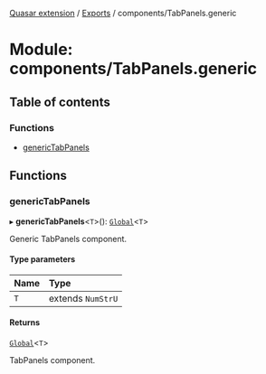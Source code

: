[Quasar extension](../index.md) / [Exports](../modules.md) / components/TabPanels.generic

# Module: components/TabPanels.generic

## Table of contents

### Functions

- [genericTabPanels](components_TabPanels_generic.md#generictabpanels)

## Functions

### genericTabPanels

▸ **genericTabPanels**<`T`\>(): [`Global`](../interfaces/components_TabPanels_extras.TabPanels.Global.md)<`T`\>

Generic TabPanels component.

#### Type parameters

| Name | Type |
| :------ | :------ |
| `T` | extends `NumStrU` |

#### Returns

[`Global`](../interfaces/components_TabPanels_extras.TabPanels.Global.md)<`T`\>

TabPanels component.
